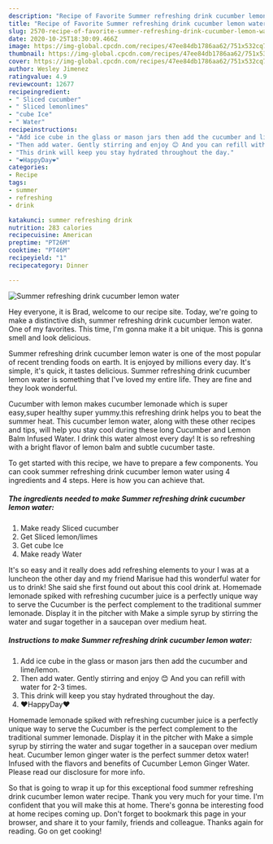 ```yaml
---
description: "Recipe of Favorite Summer refreshing drink cucumber lemon water"
title: "Recipe of Favorite Summer refreshing drink cucumber lemon water"
slug: 2570-recipe-of-favorite-summer-refreshing-drink-cucumber-lemon-water
date: 2020-10-25T18:30:09.466Z
image: https://img-global.cpcdn.com/recipes/47ee84db1786aa62/751x532cq70/summer-refreshing-drink-cucumber-lemon-water-recipe-main-photo.jpg
thumbnail: https://img-global.cpcdn.com/recipes/47ee84db1786aa62/751x532cq70/summer-refreshing-drink-cucumber-lemon-water-recipe-main-photo.jpg
cover: https://img-global.cpcdn.com/recipes/47ee84db1786aa62/751x532cq70/summer-refreshing-drink-cucumber-lemon-water-recipe-main-photo.jpg
author: Wesley Jimenez
ratingvalue: 4.9
reviewcount: 12677
recipeingredient:
- " Sliced cucumber"
- " Sliced lemonlimes"
- "cube Ice"
- " Water"
recipeinstructions:
- "Add ice cube in the glass or mason jars then add the cucumber and lime/lemon."
- "Then add water. Gently stirring and enjoy 😊 And you can refill with water for 2-3 times."
- "This drink will keep you stay hydrated throughout the day."
- "❤️HappyDay❤️"
categories:
- Recipe
tags:
- summer
- refreshing
- drink

katakunci: summer refreshing drink 
nutrition: 283 calories
recipecuisine: American
preptime: "PT26M"
cooktime: "PT46M"
recipeyield: "1"
recipecategory: Dinner

---
```



![Summer refreshing drink cucumber lemon water](https://img-global.cpcdn.com/recipes/47ee84db1786aa62/751x532cq70/summer-refreshing-drink-cucumber-lemon-water-recipe-main-photo.jpg)

Hey everyone, it is Brad, welcome to our recipe site. Today, we're going to make a distinctive dish, summer refreshing drink cucumber lemon water. One of my favorites. This time, I'm gonna make it a bit unique. This is gonna smell and look delicious.

Summer refreshing drink cucumber lemon water is one of the most popular of recent trending foods on earth. It is enjoyed by millions every day. It's simple, it's quick, it tastes delicious. Summer refreshing drink cucumber lemon water is something that I've loved my entire life. They are fine and they look wonderful.

Cucumber with lemon makes cucumber lemonade which is super easy,super healthy super yummy.this refreshing drink helps you to beat the summer heat. This cucumber lemon water, along with these other recipes and tips, will help you stay cool during these long Cucumber and Lemon Balm Infused Water. I drink this water almost every day! It is so refreshing with a bright flavor of lemon balm and subtle cucumber taste.


To get started with this recipe, we have to prepare a few components. You can cook summer refreshing drink cucumber lemon water using 4 ingredients and 4 steps. Here is how you can achieve that.

<!--inarticleads1-->

##### The ingredients needed to make Summer refreshing drink cucumber lemon water:

1. Make ready  Sliced cucumber
1. Get  Sliced lemon/limes
1. Get cube Ice
1. Make ready  Water


It&#39;s so easy and it really does add refreshing elements to your I was at a luncheon the other day and my friend Marisue had this wonderful water for us to drink! She said she first found out about this cool drink at. Homemade lemonade spiked with refreshing cucumber juice is a perfectly unique way to serve the Cucumber is the perfect complement to the traditional summer lemonade. Display it in the pitcher with Make a simple syrup by stirring the water and sugar together in a saucepan over medium heat. 

<!--inarticleads2-->

##### Instructions to make Summer refreshing drink cucumber lemon water:

1. Add ice cube in the glass or mason jars then add the cucumber and lime/lemon.
1. Then add water. Gently stirring and enjoy 😊 And you can refill with water for 2-3 times.
1. This drink will keep you stay hydrated throughout the day.
1. ❤️HappyDay❤️


Homemade lemonade spiked with refreshing cucumber juice is a perfectly unique way to serve the Cucumber is the perfect complement to the traditional summer lemonade. Display it in the pitcher with Make a simple syrup by stirring the water and sugar together in a saucepan over medium heat. Cucumber lemon ginger water is the perfect summer detox water! Infused with the flavors and benefits of Cucumber Lemon Ginger Water. Please read our disclosure for more info. 

So that is going to wrap it up for this exceptional food summer refreshing drink cucumber lemon water recipe. Thank you very much for your time. I'm confident that you will make this at home. There's gonna be interesting food at home recipes coming up. Don't forget to bookmark this page in your browser, and share it to your family, friends and colleague. Thanks again for reading. Go on get cooking!
